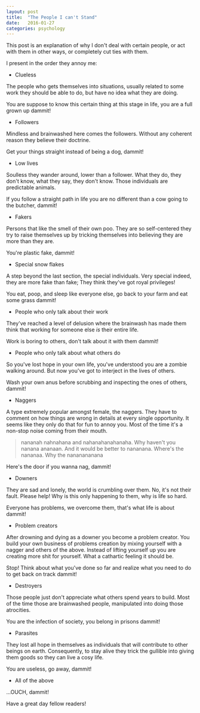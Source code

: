 ```yaml
---
layout: post
title:  "The People I can't Stand"
date:   2016-01-27
categories: psychology
---
```


This post is an explanation of why I don't deal with certain people, or act
with them in other ways, or completely cut ties with them.

I present in the order they annoy me:

* Clueless

The people who gets themselves into situations, usually related to some work
they should be able to do, but have no idea what they are doing.

You are suppose to know this certain thing at this stage in life, you are a
full grown up dammit!

* Followers

Mindless and brainwashed here comes the followers. Without any coherent reason
they believe their doctrine.

Get your things straight instead of being a dog, dammit!

* Low lives

Soulless they wander around, lower than a follower. What they do, they don't know,
what they say, they don't know. Those individuals are predictable animals.

If you follow a straight path in life you are no different than a cow going to
the butcher, dammit!

* Fakers

Persons that like the smell of their own poo. They are so self-centered they
try to raise themselves up by tricking themselves into believing they are more
than they are.

You're plastic fake, dammit!

* Special snow flakes

A step beyond the last section, the special individuals. Very special indeed,
they are more fake than fake; They think they've got royal privileges!

You eat, poop, and sleep like everyone else, go back to your farm and eat some grass
dammit!

* People who only talk about their work

They've reached a level of delusion where the brainwash has made them think that
working for someone else *is* their entire life.

Work is boring to others, don't talk about it with them dammit!

* People who only talk about what others do

So you've lost hope in your own life, you've understood you are a zombie walking around.
But now you've got to interject in the lives of others.

Wash your own anus before scrubbing and inspecting the ones of others, dammit!

* Naggers

A type extremely popular amongst female, the naggers.
They have to comment on how things are wrong in details at every single opportunity.
It seems like they only do that for fun to annoy you.
Most of the time it's a non-stop noise coming from their mouth.

> nananah nahnahana and nahanahanahanaha. Why haven't you nanana ananaan. And it would be better to nananana. Where's the nananaa. Why the nananananana

Here's the door if you wanna nag, dammit!

* Downers

They are sad and lonely, the world is crumbling over them. No, it's not their
fault. Please help! Why is this only happening to them, why is life so hard.

Everyone has problems, we overcome them, that's what life is about dammit!

* Problem creators

After drowning and dying as a downer you become a problem creator. You build
your own business of problems creation by mixing yourself with a nagger and others of the above.
Instead of lifting yourself up you are creating more shit for yourself.
What a cathartic feeling it should be.

Stop! Think about what you've done so far and realize what you need to do to
get back on track dammit!

* Destroyers

Those people just don't appreciate what others spend years to build.
Most of the time those are brainwashed people, manipulated into doing those
atrocities.

You are the infection of society, you belong in prisons dammit!

* Parasites

They lost all hope in themselves as individuals that will contribute to other beings
on earth. Consequently, to stay alive they trick the gullible into giving them goods
so they can live a cosy life.

You are useless, go away, dammit!

* All of the above

...OUCH, dammit!

Have a great day fellow readers!


